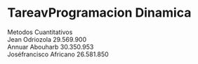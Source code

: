 # TareavProgramacion Dinamica
Metodos Cuantitativos <br>
Jean Odriozola 29.569.900 <br>
Annuar Abouharb 30.350.953 <br>
Joséfrancisco Africano 26.581.850
